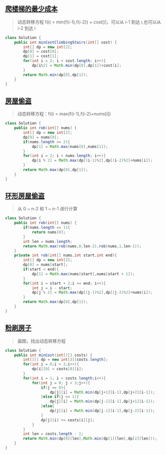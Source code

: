 ## [爬楼梯的最少成本](https://leetcode-cn.com/problems/GzCJIP/)
> 动态转移方程 f(i) = min(f(i-1),f(i-2)) + cost[i]，可以从 i-1 到达 i,也可以从 i-2 到达 i
```java
class Solution {
    public int minCostClimbingStairs(int[] cost) {
        int[] dp = new int[2];
        dp[0] = cost[0];
        dp[1] = cost[1];
        for(int i = 2; i < cost.length; i++){
            dp[i%2] = Math.min(dp[0],dp[1])+cost[i];
        }
        return Math.min(dp[0],dp[1]);
    }
}
```
## [房屋偷盗](https://leetcode-cn.com/problems/Gu0c2T/)
> 动态转移方程：f(i) = max(f(i-1),f(i-2)+nums[i])
```java
class Solution {
    public int rob(int[] nums) {
        int[] dp = new int[2];
        dp[0] = nums[0];
        if(nums.length >= 2){
            dp[1] = Math.max(nums[0],nums[1]);
        }
        for(int i = 2; i < nums.length; i++){
            dp[i % 2] = Math.max(dp[(i-1)%2],dp[(i-2)%2]+nums[i]);
        }
        return Math.max(dp[0],dp[1]);
    }
}
```
## [环形房屋偷盗](https://leetcode-cn.com/problems/PzWKhm/)
> 从 0 ~ n-2 和 1 ~ n-1 进行计算
```java
class Solution {
    public int rob(int[] nums) {
        if(nums.length == 1){
            return nums[0];
        }
        int len = nums.length;
        return Math.max(rob(nums,0,len-2),rob(nums,1,len-1));
    }
    private int rob(int[] nums,int start,int end){
        int[] dp = new int[2];
        dp[0] = nums[start];
        if(start < end){
            dp[1] = Math.max(nums[start],nums[start + 1]);
        }
        for(int i = start + 2;i <= end; i++){
            int j = i - start;
            dp[j % 2] = Math.max(dp[(j-1)%2],dp[(j-2)%2]+nums[i]);
        }
        return Math.max(dp[0],dp[1]);
    }
}
```
## [粉刷房子](https://leetcode-cn.com/problems/JEj789/)
> 画图，找出动态转移方程
```java
class Solution {
    public int minCost(int[][] costs) {
        int[][] dp = new int[3][costs.length];
        for(int i = 0;i < 3;i++){
            dp[i][0] = costs[0][i];
        }
        for(int i = 1; i < costs.length;i++){
            for(int j = 0; j < 3;j++){
                if(j == 0){
                    dp[j][i] = Math.min(dp[j+1][i-1],dp[j+2][i-1]);
                }else if(j == 1){
                    dp[j][i] = Math.min(dp[j-1][i-1],dp[j+1][i-1]);
                }else{
                    dp[j][i] = Math.min(dp[j-1][i-1],dp[j-2][i-1]);
                }
                dp[j][i] += costs[i][j];
            }
        }
        int len = costs.length - 1;
        return Math.min(dp[0][len],Math.min(dp[1][len],dp[2][len]));
    }
}
```